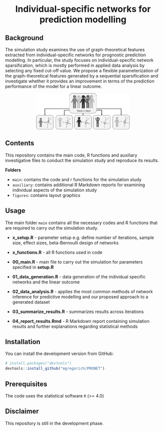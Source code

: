 
<h1 align="center"> Individual-specific networks for prediction modelling </h1>

## Background

The simulation study examines the use of graph-theoretical features
extracted from individual-specific networks for prognostic prediction
modelling. In particular, the study focuses on individual-specific
network sparsification, which is mostly performed in applied data
analysis by selecting any fixed cut-off value. We propose a flexible
parameterization of the graph-theoretical features generated by a
sequential sparsification and investigate whether it provides an
improvement in terms of the prediction performance of the model for a linear outcome.


<p align="center">
    <img src="./figures/ISN.png" style="width:60%" />
</p>


## Contents

This repository contains the main code, R functions and auxiliary
investigative files to conduct the simulation study and reproduce its
results.

**Folders**

- `main`: contains the code and r functions for the simulation study
- `auxiliary`: contains additional R Markdown reports for examining individual aspects of the simulation study
- `figures`: contains layout graphics

## Usage

The main folder `main` contains all the necessary codes and R functions that are required to carry out the simulation study.

- **x_setup.R** - parameter setup e.g. define number of iterations, sample size, effect sizes, beta-Bernoulli design of networks
- **x_functions.R** - all R functions used in code

- **00_main.R** - main file to carry out the simulation for parameters specified in **setup.R**
- **01_data_generation.R** - data generation of the individual specific networks and the linear outcome
- **02_data_analysis.R** - applies the most common methods of network inference for predictive modelling and our proposed approach to a generated dataset
- **03_summarize_results.R** - summarizes results across iterations
- **04_report_results.Rmd** - R Markdown report containing simulation results and further explanations regarding statistical methods

## Installation

You can install the development version from GitHub:

``` r
# install.packages("devtools")
devtools::install_github("mgregorich/PRONET")
```

## Prerequisites

The code uses the statistical software `R` (>= 4.0)

## Disclaimer

This repository is still in the development phase.
